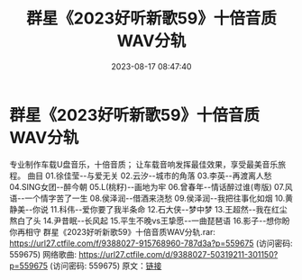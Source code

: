 ﻿---
title: 群星《2023好听新歌59》十倍音质WAV分轨
date: 2023-08-17 08:47:40
categories: WAV车载音乐、镜像
tags: 华语中文
---
# 群星《2023好听新歌59》十倍音质WAV分轨

专业制作车载U盘音乐，十倍音质；
让车载音响发挥最佳效果，享受最美音乐旅程。
曲目
01.徐佳莹--与爱无关
02.云汐--城市的角落
03.李英--再渡离人愁
04.SING女团--醉今朝
05.L(桃籽)--画地为牢
06.曾春年--情话醉过谁(粤版)
07.风语--一个情字苦了一生
08.侯泽润--借酒来浇愁
09.侯泽润--我把往事化如烟
10.黄静美--你说
11.科伟--爱你要了我半条命
12.石大侠--梦中梦
13.王超然--我在红尘熬白了头
14.尹昔眠--长风起
15.平生不晚vs王挚愿--一曲琵琶语
16.影子--想你盼你再相守
群星《2023好听新歌59》十倍音质WAV分轨.rar: https://url27.ctfile.com/f/9388027-915768960-787d3a?p=559675
(访问密码: 559675)
网络歌曲: https://url27.ctfile.com/d/9388027-50319211-301150?p=559675
(访问密码: 559675)
原文：[链接](https://blog.sina.com.cn/s/blog_1647c7e760103135c.html)